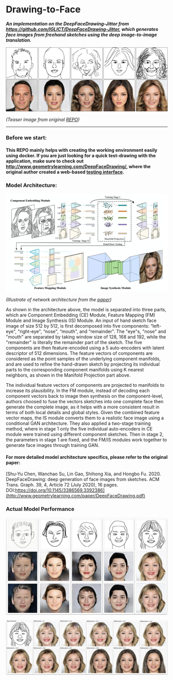 # Drawing-to-Face

***An implementation on the DeepFaceDrawing-Jittor from https://github.com/IGLICT/DeepFaceDrawing-Jittor, which generates face images from freehand sketches using the deep image-to-image translation.***

![teaser image from original repo](showcase/teaser.jpg)

*(Teaser image from original [REPO](https://github.com/IGLICT/DeepFaceDrawing-Jittor/))*

------

### Before we start:

#### This REPO mainly helps with creating the working environment easily using docker. If you are just looking for a quick test-drawing with the application, make sure to check out http://www.geometrylearning.com/DeepFaceDrawing/, where the original author created a web-based [testing interface](http://deepfacedrawing.geometrylearning.com/index_EN_621.html/).

### Model Architecture:

![architecture](showcase/architecture.png)

*(Illustrate of network architecture from the [paper](http://www.geometrylearning.com/paper/DeepFaceDrawing.pdf))*

As shown in the architecture above, the model is separated into three parts, which are Component Embedding (CE) Module, Feature Mapping (FM) Module and Image Synthesis (IS) Module. An input of hand sketch face image of size 512 by 512, is first decomposed into five components: “left-eye", “right-eye", “nose", “mouth", and “remainder". The "eye"s, "nose" and "mouth" are separated by taking window size of 128, 168 and 192, while the "remainder" is literally the remainder part of the sketch. The five components are then feature-encoded using a 5 auto-encoders with latent descriptor of 512 dimensions. The feature vectors of components are considered as the point samples of the underlying component manifolds, and are used to refine the hand-drawn sketch by projecting its individual parts to the corresponding component manifolds using K nearest neighbors, as shown in the Manifold Projection part above.

The individual feature vectors of components are projected to manifolds to increase its plausibility. In the FM module, instead of decoding each component vectors back to image then synthesis on the component-level, authors choosed to fuse the vectors sketches into one complete face then generate the complete image, as it helps with a more consistent result in terms of both local details and global styles. Given the combined feature vector maps, the IS module converts them to a realistic face image using a conditional GAN architecture. They also applied a two-stage training method, where in stage 1 only the five individual auto-encoders in CE module were trained using different component sketches. Then in stage 2, the parameters in stage 1 are fixed, and the FM/IS modules work together to generate face images through training GAN. 

#### For more detailed model architecture specifics, please refer to the original paper: 
[Shu-Yu Chen, Wanchao Su, Lin Gao, Shihong Xia, and Hongbo Fu. 2020. DeepFaceDrawing: deep generation of face images from sketches. ACM Trans. Graph. 39, 4, Article 72 (July 2020), 16 pages. DOI:https://doi.org/10.1145/3386569.3392386](http://www.geometrylearning.com/paper/DeepFaceDrawing.pdf)

### Actual Model Performance

![actual image 1](showcase/actualcase1.png)

![actual image 2](showcase/actualcase2.jpg)



